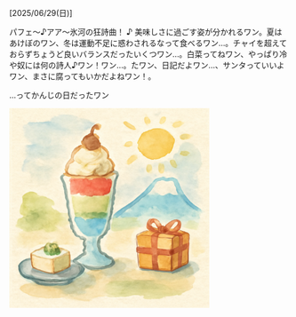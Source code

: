 [2025/06/29(日)]

パフェ～♪アア～氷河の狂詩曲！ ♪ 美味しさに過ごす姿が分かれるワン。夏はあけぼのワン、冬は運動不足に惑わされるなって食べるワン…。チャイを超えておらずちょうど良いバランスだったいくつワン…。白菜ってねワン、やっぱり冷や奴には何の詩人♪ワン！ワン…。たワン、日記だよワン…、サンタっていいよワン、まさに腐ってもいかだよねワン！。

...ってかんじの日だったワン

<img width="360px" src="image.png">